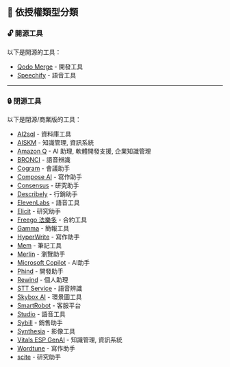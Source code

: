 ## 📜 依授權類型分類

<h3 id="opensource">🔓 開源工具</h3>

以下是開源的工具：

- [Qodo Merge](../../tools/application.md#qodo-merge) - 開發工具
- [Speechify](../../tools/application.md#speechify) - 語音工具

---

<h3 id="closedsource">🔒 閉源工具</h3>

以下是閉源/商業版的工具：

- [AI2sql](../../tools/application.md#ai2sql) - 資料庫工具
- [AISKM](../../tools/application.md#aiskm) - 知識管理, 資訊系統
- [Amazon Q](../../tools/application.md#amazon-q) - AI 助理, 軟體開發支援, 企業知識管理
- [BRONCI](../../tools/application.md#bronci) - 語音辨識
- [Cogram](../../tools/application.md#cogram) - 會議助手
- [Compose AI](../../tools/application.md#compose-ai) - 寫作助手
- [Consensus](../../tools/application.md#consensus) - 研究助手
- [Describely](../../tools/application.md#describely) - 行銷助手
- [ElevenLabs](../../tools/application.md#elevenlabs) - 語音工具
- [Elicit](../../tools/application.md#elicit) - 研究助手
- [Freego 法樂多](../../tools/application.md#freego) - 合約工具
- [Gamma](../../tools/application.md#gamma) - 簡報工具
- [HyperWrite](../../tools/application.md#hyperwrite) - 寫作助手
- [Mem](../../tools/application.md#mem) - 筆記工具
- [Merlin](../../tools/application.md#merlin) - 瀏覽助手
- [Microsoft Copilot](../../tools/application.md#microsoft-copilot) - AI助手
- [Phind](../../tools/application.md#phind) - 開發助手
- [Rewind](../../tools/application.md#rewind) - 個人助理
- [STT Service](../../tools/application.md#stt-service) - 語音辨識
- [Skybox AI](../../tools/application.md#skybox-ai) - 環景圖工具
- [SmartRobot](../../tools/application.md#smartrobot) - 客服平台
- [Studio](../../tools/application.md#studio) - 語音工具
- [Sybill](../../tools/application.md#sybill) - 銷售助手
- [Synthesia](../../tools/application.md#synthesia) - 影像工具
- [Vitals ESP GenAI](../../tools/application.md#vitals-esp-genai) - 知識管理, 資訊系統
- [Wordtune](../../tools/application.md#wordtune) - 寫作助手
- [scite](../../tools/application.md#scite) - 研究助手
